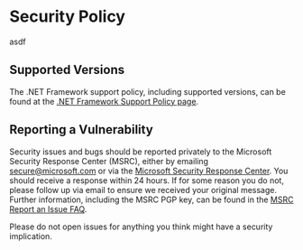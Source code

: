 # Security Policy
asdf
## Supported Versions

The .NET Framework support policy, including supported versions, can be found at the [.NET Framework Support Policy page](https://dotnet.microsoft.com/platform/support/policy/dotnet-framework).

## Reporting a Vulnerability

Security issues and bugs should be reported privately to the Microsoft Security Response Center (MSRC), either by emailing <secure@microsoft.com> or via the [Microsoft Security Response Center](https://msrc.microsoft.com). You should receive a response within 24 hours. If for some reason you do not, please follow up via email to ensure we received your original message. Further information, including the MSRC PGP key, can be found in the [MSRC Report an Issue FAQ](https://www.microsoft.com/en-us/msrc/faqs-report-an-issue).

Please do not open issues for anything you think might have a security implication.
